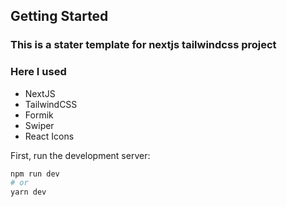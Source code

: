 ## Getting Started
### This is a stater template for nextjs tailwindcss project

### Here I used 

* NextJS
* TailwindCSS
* Formik
* Swiper
* React Icons 

First, run the development server:

```bash
npm run dev
# or
yarn dev
```

